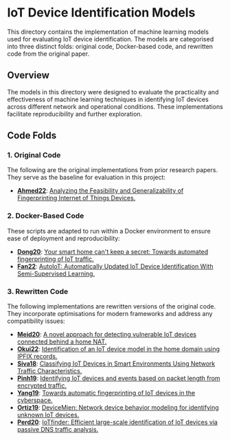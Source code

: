 # IoT Device Identification Models

This directory contains the implementation of machine learning models used for evaluating IoT device identification. The models are categorised into three distinct folds: original code, Docker-based code, and rewritten code from the original paper.

## Overview

The models in this directory were designed to evaluate the practicality and effectiveness of machine learning techniques in identifying IoT devices across different network and operational conditions. These implementations facilitate reproducibility and further exploration.

## Code Folds

### 1. **Original Code**
The following are the original implementations from prior research papers. They serve as the baseline for evaluation in this project:
- **[Ahmed22](https://github.com/dilawer11/iot-device-fingerprinting)**: [Analyzing the Feasibility and Generalizability of Fingerprinting Internet of Things Devices.](https://petsymposium.org/popets/2022/popets-2022-0057.php)

### 2. **Docker-Based Code**
These scripts are adapted to run within a Docker environment to ensure ease of deployment and reproducibility:
- **[Dong20](https://github.com/KiteFlyKid/Your-Smart-Home-Can-t-Keep-a-Secret-Towards-Automated-Fingerprinting-of-IoT-Traffic-with-Neural-Net.git)**: [Your smart home can't keep a secret: Towards automated fingerprinting of IoT traffic.](https://dl.acm.org/doi/abs/10.1145/3320269.3384732)
- **[Fan22](https://github.com/AliceAndBobCandy/AutoIoT.git)**: [AutoIoT: Automatically Updated IoT Device Identification With Semi-Supervised Learning.](https://ieeexplore.ieee.org/abstract/document/9795895)

### 3. **Rewritten Code**
The following implementations are rewritten versions of the original code. They incorporate optimisations for modern frameworks and address any compatibility issues:
- **[Meid20](https://github.com/emanmaali/IoTDeviceEvaluation/blob/98dd3f53f2aa3e215c6fe12d8ec0049debed75aa/Models/Meid20.py)**: [A novel approach for detecting vulnerable IoT devices connected behind a home NAT.](https://www.sciencedirect.com/science/article/pii/S0167404820302418)
- **[Okui22](https://github.com/emanmaali/IoTDeviceEvaluation/blob/98dd3f53f2aa3e215c6fe12d8ec0049debed75aa/Models/Okui22.py)**: [Identification of an IoT device model in the home domain using IPFIX records.](https://ieeexplore.ieee.org/abstract/document/9842469)
- **[Siva18](https://github.com/emanmaali/IoTDeviceEvaluation/blob/98dd3f53f2aa3e215c6fe12d8ec0049debed75aa/Models/Siva18.py)**: [Classifying IoT Devices in Smart Environments Using Network Traffic Characteristics.](https://ieeexplore.ieee.org/abstract/document/8440758)
- **[Pinh19](https://github.com/emanmaali/IoTDeviceEvaluation/blob/98dd3f53f2aa3e215c6fe12d8ec0049debed75aa/Models/Pinh19.py)**: [Identifying IoT devices and events based on packet length from encrypted traffic.](https://www.sciencedirect.com/science/article/abs/pii/S0140366419300052)
- **[Yang19](https://github.com/emanmaali/IoTDeviceEvaluation/blob/98dd3f53f2aa3e215c6fe12d8ec0049debed75aa/Models/Yang19.py)**: [Towards automatic fingerprinting of IoT devices in the cyberspace.](https://www.sciencedirect.com/science/article/abs/pii/S1389128618306856)
- **[Ortiz19](https://github.com/emanmaali/IoTDeviceEvaluation/blob/98dd3f53f2aa3e215c6fe12d8ec0049debed75aa/Models/Ortiz19.py)**: [DeviceMien: Network device behavior modeling for identifying unknown IoT devices.](https://dl.acm.org/doi/abs/10.1145/3302505.3310073)
- **[Perd20](https://github.com/emanmaali/IoTDeviceEvaluation/blob/98dd3f53f2aa3e215c6fe12d8ec0049debed75aa/Models/Perd20.py)**: [IoTfinder: Efficient large-scale identification of IoT devices via passive DNS traffic analysis.](https://ieeexplore.ieee.org/abstract/document/9230403)
